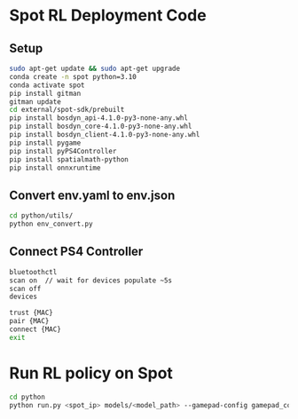 # Spot RL Deployment Code

## Setup
```bash
sudo apt-get update && sudo apt-get upgrade
conda create -n spot python=3.10
conda activate spot
pip install gitman
gitman update
cd external/spot-sdk/prebuilt
pip install bosdyn_api-4.1.0-py3-none-any.whl
pip install bosdyn_core-4.1.0-py3-none-any.whl
pip install bosdyn_client-4.1.0-py3-none-any.whl
pip install pygame
pip install pyPS4Controller
pip install spatialmath-python
pip install onnxruntime
```

## Convert env.yaml to env.json
```bash
cd python/utils/
python env_convert.py 
```

## Connect PS4 Controller
```bash
bluetoothctl
scan on  // wait for devices populate ~5s
scan off
devices
```
```bash
trust {MAC} 
pair {MAC} 
connect {MAC} 
exit
```

# Run RL policy on Spot
```bash
cd python
python run.py <spot_ip> models/<model_path> --gamepad-config gamepad_config.json
```
